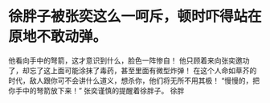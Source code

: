 # 徐胖子被张奕这么一呵斥，顿时吓得站在原地不敢动弹。
他看向手中的弩箭，这才意识到什么，脸色一阵惨自！
他只顾着来向张奕邀功了，却忘了这上面可能涂抹了毒药，甚至里面有微型炸弹！
在这个人命如草芥的时代，敌人跟你可不会讲什么道义，想杀你，他们将无所不用其极！
“慢慢的，把你手中的弩箭放下来！”
张奕谨慎的提醒着徐胖子。
徐胖

